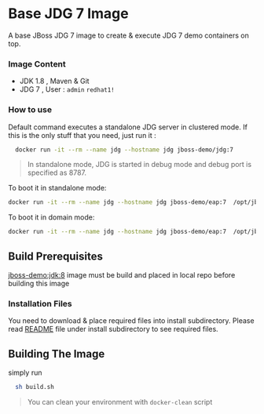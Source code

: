 Base JDG 7 Image
=======

A base JBoss JDG 7 image to create & execute JDG 7 demo containers on top.  

### Image Content

- JDK 1.8 , Maven & Git
- JDG 7 , User :  ```admin``` ```redhat1!```  

### How to use

Default command executes a standalone JDG server in clustered mode. If this is the only stuff that you need, just run it :

```bash
  docker run -it --rm --name jdg --hostname jdg jboss-demo/jdg:7
```
 > In standalone mode, JDG is started in debug mode and debug port is specified as 8787.

 To boot it in standalone mode:

 ```bash
 docker run -it --rm --name jdg --hostname jdg jboss-demo/eap:7  /opt/jboss/jdg/jboss-datagrid-7.0.0-server/bin/startJdgStandalone.sh
 ```

To boot it in domain mode:

```bash
docker run -it --rm --name jdg --hostname jdg jboss-demo/eap:7  /opt/jboss/jdg/jboss-datagrid-7.0.0-server/bin/startJdgDomain.sh
```
## Build Prerequisites
  [jboss-demo:jdk:8](https://github.com/serhat-dirik/docker-demo-images/tree/master/image-jdk/README.md) image must be build and placed in local repo before building this image 

### Installation Files
   You need to download & place required files into install subdirectory. Please read [README](./install/README.md) file under install subdirectory to see required files.

## Building The Image
   simply run

```bash
  sh build.sh
```

 > You can clean your environment with ```docker-clean``` script
